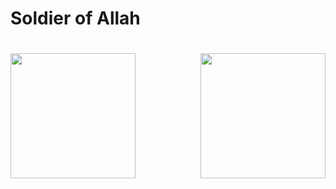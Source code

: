 
<h1>Soldier of Allah<h1>
<img src="https://www.zupimages.net/up/22/29/aqas.png" height="200" width="200" alt="" /></a>
<img src="https://i.pinimg.com/originals/91/68/63/916863c919165c049a254acdf2e4753e.gif" height="200" width="200"  align=right >


